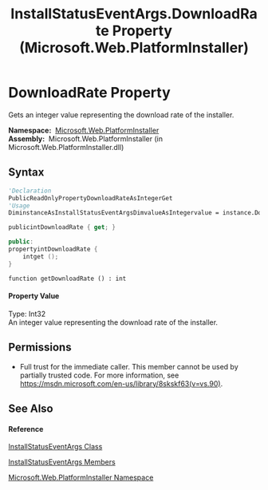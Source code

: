 ﻿---
title: InstallStatusEventArgs.DownloadRate Property  (Microsoft.Web.PlatformInstaller)
TOCTitle: DownloadRate Property
ms:assetid: P:Microsoft.Web.PlatformInstaller.InstallStatusEventArgs.DownloadRate
ms:mtpsurl: https://msdn.microsoft.com/en-us/library/microsoft.web.platforminstaller.installstatuseventargs.downloadrate(v=VS.90)
ms:contentKeyID: 22049510
ms.date: 05/02/2012
mtps_version: v=VS.90
f1_keywords:
- Microsoft.Web.PlatformInstaller.InstallStatusEventArgs.DownloadRate
- Microsoft.Web.PlatformInstaller.InstallStatusEventArgs.get_DownloadRate
dev_langs:
- CSharp
- JScript
- VB
- c++
api_location:
- Microsoft.Web.PlatformInstaller.dll
api_name:
- Microsoft.Web.PlatformInstaller.InstallStatusEventArgs.DownloadRate
- Microsoft.Web.PlatformInstaller.InstallStatusEventArgs.get_DownloadRate
api_type:
- Managed
topic_type:
- apiref
- kbSyntax
product_family_name: VS
ROBOTS: INDEX,FOLLOW
---

# DownloadRate Property

Gets an integer value representing the download rate of the installer.

**Namespace:**  [Microsoft.Web.PlatformInstaller](microsoft-web-platforminstaller-namespace.md)  
**Assembly:**  Microsoft.Web.PlatformInstaller (in Microsoft.Web.PlatformInstaller.dll)

## Syntax

``` vb
'Declaration
PublicReadOnlyPropertyDownloadRateAsIntegerGet
'Usage
DiminstanceAsInstallStatusEventArgsDimvalueAsIntegervalue = instance.DownloadRate
```

``` csharp
publicintDownloadRate { get; }
```

``` c++
public:
propertyintDownloadRate {
    intget ();
}
```

``` jscript
function getDownloadRate () : int
```

#### Property Value

Type: Int32  
An integer value representing the download rate of the installer.  

## Permissions

  - Full trust for the immediate caller. This member cannot be used by partially trusted code. For more information, see <https://msdn.microsoft.com/en-us/library/8skskf63(v=vs.90)>.

## See Also

#### Reference

[InstallStatusEventArgs Class](installstatuseventargs-class-microsoft-web-platforminstaller.md)

[InstallStatusEventArgs Members](installstatuseventargs-members-microsoft-web-platforminstaller.md)

[Microsoft.Web.PlatformInstaller Namespace](microsoft-web-platforminstaller-namespace.md)


